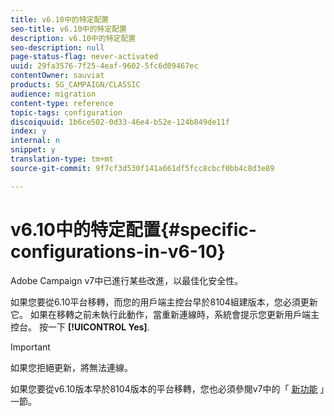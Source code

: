 ```yaml
---
title: v6.10中的特定配置
seo-title: v6.10中的特定配置
description: v6.10中的特定配置
seo-description: null
page-status-flag: never-activated
uuid: 29fa3576-7f25-4eaf-9602-5fc6d09467ec
contentOwner: sauviat
products: SG_CAMPAIGN/CLASSIC
audience: migration
content-type: reference
topic-tags: configuration
discoiquuid: 1b6ce502-0d33-46e4-b52e-124b849de11f
index: y
internal: n
snippet: y
translation-type: tm+mt
source-git-commit: 9f7cf3d530f141a661df5fcc8cbcf0bb4c8d3e89

---
```



# v6.10中的特定配置{#specific-configurations-in-v6-10}

Adobe Campaign v7中已進行某些改進，以最佳化安全性。

如果您要從6.10平台移轉，而您的用戶端主控台早於8104組建版本，您必須更新它。 如果在移轉之前未執行此動作，當重新連線時，系統會提示您更新用戶端主控台。 按一下 **[!UICONTROL Yes]**.

>[!IMPORTANT]
>
>如果您拒絕更新，將無法連線。

如果您要從v6.10版本早於8104版本的平台移轉，您也必須參閱v7中的「 [新功能](../../migration/using/general-configurations.md#new-features-in-v7) 」一節。
